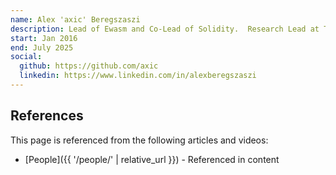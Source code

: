 ```yaml
---
name: Alex 'axic' Beregszaszi
description: Lead of Ewasm and Co-Lead of Solidity.  Research Lead at Team Ipsilon
start: Jan 2016
end: July 2025
social:
  github: https://github.com/axic
  linkedin: https://www.linkedin.com/in/alexberegszaszi
---
```


## References

This page is referenced from the following articles and videos:

- [People]({{ '/people/' | relative_url }}) - Referenced in content